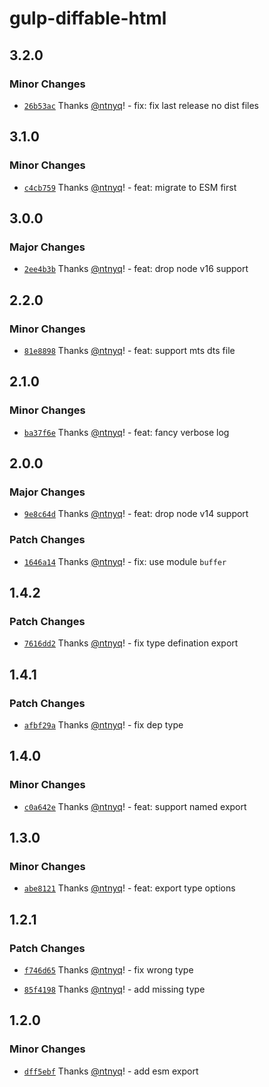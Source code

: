 # gulp-diffable-html

## 3.2.0

### Minor Changes

- [`26b53ac`](https://github.com/ntnyq/gulp-plugins/commit/26b53ac8ac9b780ed0547e41ea7afed3ce0e3d81) Thanks [@ntnyq](https://github.com/ntnyq)! - fix: fix last release no dist files

## 3.1.0

### Minor Changes

- [`c4cb759`](https://github.com/ntnyq/gulp-plugins/commit/c4cb759d794f979ae2cd66a5a0a71e2f5a322a83) Thanks [@ntnyq](https://github.com/ntnyq)! - feat: migrate to ESM first

## 3.0.0

### Major Changes

- [`2ee4b3b`](https://github.com/ntnyq/gulp-plugins/commit/2ee4b3b0fbaefc994efc1f4fe6ff44584874f9a9) Thanks [@ntnyq](https://github.com/ntnyq)! - feat: drop node v16 support

## 2.2.0

### Minor Changes

- [`81e8898`](https://github.com/ntnyq/gulp-plugins/commit/81e8898278eb55ab31dfbd1629daad4e14e08398) Thanks [@ntnyq](https://github.com/ntnyq)! - feat: support mts dts file

## 2.1.0

### Minor Changes

- [`ba37f6e`](https://github.com/ntnyq/gulp-plugins/commit/ba37f6eb5b4ccc7faf7709296d9601d18e96db04) Thanks [@ntnyq](https://github.com/ntnyq)! - feat: fancy verbose log

## 2.0.0

### Major Changes

- [`9e8c64d`](https://github.com/ntnyq/gulp-plugins/commit/9e8c64d226e638b7219ea9f47e449d16968547d5) Thanks [@ntnyq](https://github.com/ntnyq)! - feat: drop node v14 support

### Patch Changes

- [`1646a14`](https://github.com/ntnyq/gulp-plugins/commit/1646a14c3e1a46536cdcd77d993b0f4655c9cc37) Thanks [@ntnyq](https://github.com/ntnyq)! - fix: use module `buffer`

## 1.4.2

### Patch Changes

- [`7616dd2`](https://github.com/ntnyq/gulp-plugins/commit/7616dd232642329b05b81317a7bab241977bdf4f) Thanks [@ntnyq](https://github.com/ntnyq)! - fix type defination export

## 1.4.1

### Patch Changes

- [`afbf29a`](https://github.com/ntnyq/gulp-plugins/commit/afbf29ab394dc763f3c218de8b5fae276e47b6b2) Thanks [@ntnyq](https://github.com/ntnyq)! - fix dep type

## 1.4.0

### Minor Changes

- [`c0a642e`](https://github.com/ntnyq/gulp-plugins/commit/c0a642ec0e680e0b38e1d3bde7426c7c33b3b335) Thanks [@ntnyq](https://github.com/ntnyq)! - feat: support named export

## 1.3.0

### Minor Changes

- [`abe8121`](https://github.com/ntnyq/gulp-plugins/commit/abe812142f50e545ad51accc8133f53edf3f81f2) Thanks [@ntnyq](https://github.com/ntnyq)! - feat: export type options

## 1.2.1

### Patch Changes

- [`f746d65`](https://github.com/ntnyq/gulp-plugins/commit/f746d65bfe0a9a70bee590e23b07d6a0fb150fa5) Thanks [@ntnyq](https://github.com/ntnyq)! - fix wrong type

* [`85f4198`](https://github.com/ntnyq/gulp-plugins/commit/85f4198d07c03d7a5966ea1f1b93dfa0cf700ab1) Thanks [@ntnyq](https://github.com/ntnyq)! - add missing type

## 1.2.0

### Minor Changes

- [`dff5ebf`](https://github.com/ntnyq/gulp-plugins/commit/dff5ebf86d128fa4e418c4b9fe02c23d9370dee0) Thanks [@ntnyq](https://github.com/ntnyq)! - add esm export
